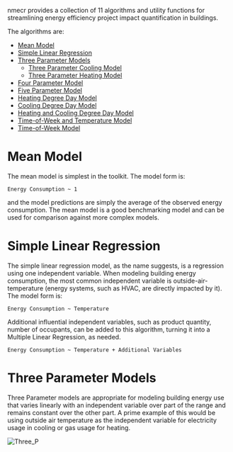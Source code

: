 nmecr provides a collection of 11 algorithms and utility functions for streamlining energy efficiency project impact quantification in buildings. 

The algorithms are:

* [Mean Model](#mean-model)
* [Simple Linear Regression](#simple-linear-regression)
* [Three Parameter Models](#three-parameter-models) 
  * [Three Parameter Cooling Model](#three-parameter-cooling-model) 
  * [Three Parameter Heating Model](#three-parameter-heating-model) 
* [Four Parameter Model](#four-parameter-model) 
* [Five Parameter Model](#five-parameter-model) 
* [Heating Degree Day Model](#heating-degree-day-model) 
* [Cooling Degree Day Model](#cooling-degree-day-model) 
* [Heating and Cooling Degree Day Model](#heating-and-cooling-degree-day-model) 
* [Time-of-Week and Temperature Model](#time-of-week-and-temperature-model) 
* [Time-of-Week Model](#time-of-week-model) 


# Mean Model

The mean model is simplest in the toolkit. The model form is:

```
Energy Consumption ~ 1
```

and the model predictions are simply the average of the observed energy consumption. The mean model is a good benchmarking model and can be used for comparison against more complex models.  

# Simple Linear Regression

The simple linear regression model, as the name suggests, is a regression using one independent variable. When modeling building energy consumption, the most common independent variable is outside-air-temperature (energy systems, such as HVAC, are directly impacted by it). The model form is:

```
Energy Consumption ~ Temperature
```

Additional influential independent variables, such as product quantity, number of occupants, can be added to this algorithm, turning it into a Multiple Linear Regression, as needed.

```
Energy Consumption ~ Temperature + Additional Variables
```

# Three Parameter Models

Three Parameter models are appropriate for modeling building energy use that varies linearly with an independent variable over part of the range and remains constant over the other part. A prime example of this would be using outside air temperature as the independent variable for electricity usage in cooling or gas usage for heating. 


![Three_P](https://github.com/kW-Labs/nmecr/tree/gh-pages/docs/assetss/Three_P.PNG)



